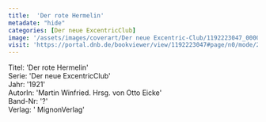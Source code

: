 ```yaml
---
title:  'Der rote Hermelin'
metadate: "hide"
categories: [Der neue ExcentricClub]
image: '/assets/images/coverart/Der neue Excentric-Club/1192223047_00000010.jpg'
visit: 'https://portal.dnb.de/bookviewer/view/1192223047#page/n0/mode/2up'
---
```

Titel: 'Der rote Hermelin' <br>
Serie: 'Der neue ExcentricClub' <br>
Jahr: '1921' <br>
AutorIn: 'Martin Winfried. Hrsg. von Otto Eicke' <br>
Band-Nr: '?' <br>
Verlag: ' MignonVerlag'